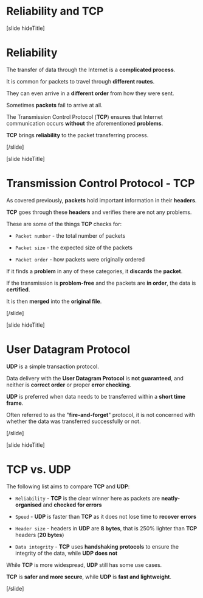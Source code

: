 # Reliability and TCP

[slide hideTitle]

# Reliability

The transfer of data through the Internet is a **complicated process**.

It is common for packets to travel through **different routes**.

They can even arrive in a **different order** from how they were sent.

Sometimes **packets** fail to arrive at all.

The Transmission Control Protocol (**TCP**) ensures that Internet communication occurs **without** the aforementioned **problems**.

**TCP** brings **reliability** to the packet transferring process.

[/slide]

[slide hideTitle]

# Transmission Control Protocol - TCP

As covered previously, **packets** hold important information in their **headers**.

**TCP** goes through these **headers** and verifies there are not any problems.

These are some of the things **TCP** checks for:

- `Packet number` - the total number of packets

- `Packet size` - the expected size of the packets

- `Packet order` - how packets were originally ordered

If it finds a **problem** in any of these categories, it **discards** the **packet**.

If the transmission is **problem-free** and the packets are **in order**, the data is **certified**.

It is then **merged** into the **original file**.

[/slide]

[slide hideTitle]

# User Datagram Protocol

**UDP** is a simple transaction protocol.

Data delivery with the **User Datagram Protocol** is **not guaranteed**, and neither is **correct order** or proper **error checking**.

**UDP** is preferred when data needs to be transferred within a **short time frame**.

Often referred to as the "**fire-and-forget**" protocol, it is not concerned with whether the data was transferred successfully or not.

[/slide]

[slide hideTitle]

# TCP vs. UDP

The following list aims to compare **TCP** and **UDP**:

- `Reliability` - **TCP** is the clear winner here as packets are **neatly-organised** and **checked for errors**

- `Speed` - **UDP** is faster than **TCP** as it does not lose time to **recover errors**

- `Header size` - headers in **UDP** are **8 bytes**, that is 250% lighter than **TCP** headers (**20 bytes**)

- `Data integrity` - **TCP** uses **handshaking protocols** to ensure the integrity of the data, while **UDP does not**

While **TCP** is more widespread, **UDP** still has some use cases.

**TCP** is **safer and more secure**, while **UDP** is **fast and lightweight**.

[/slide]


